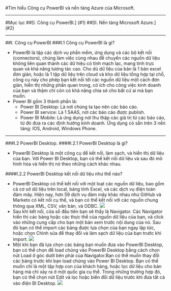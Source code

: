 #Tìm hiểu Công cụ PowerBI và nền tảng Azure của Microsoft.

----
#Mục lục
##[I. Công cụ PowerBI.] (#1)
##[II. Nền tảng Microsoft Azure.] (#2)

----
<a name="1"></a>
##I. Công cụ PowerBI
###I.1 Công cụ PowerBI là gì?
* PowerBI là tập các dịch vụ phần mềm, ứng dụng và các bộ kết nối (connectors), chúng làm việc cùng nhau để chuyển các nguồn dữ liệu không 
liên quan thành các dữ hiệu có tính mạch lạc, mang tính trực quan và khả năng tương tác cao. Cho dù dữ liệu của bản là 1 bản excel đơn
giản, hoặc là 1 tập dữ liệu trên cloud và kho dữ liệu tổng hợp tại chỗ, công cụ này cho phép bạn kết nối tới các nguồn dữ liệu một cách 
đơn giản, hiển thị những phần quan trong, có ích cho công việc kinh doanh của bạn và thậm chí còn có khả năng chia sẻ cho bất cứ ai mà
bạn muốn.
* Power BI gồm 3 thành phần là:
  -	Power BI Desktop: Là nơi chúng ta tạo nên các báo cáo.
  -	Power BI service: Là 1 SAAS, nơi các báo cáo được publish.
  -	Power BI Mobile: Là ứng dụng nơi thu thập các giá trị từ các báo cáo, từ đó đưa ra các định hướng kinh doanh. Ứng dụng có sẵn trên 3 
  nền tảng: IOS, Android, Windows Phone.
  
----
###I.2 PowerBI Desktop.
####I.2.1 PowerBI Desktop là gì?
* PowerBI Desktop là một công cụ để kết nối, làm sạch, và hiển thị dữ liệu của bạn. Với Power BI Desktop, bạn có thể kết nối dữ liệu
và sau đó mô hình hóa và hiển thị nó theo những cách khác nhau. 

####I.2.2 PowerBI Desktop kết nối dữ liệu như thế nào?
* PowerBI Desktop có thể kết nối với một loạt các nguồn dữ liệu, bao gồm cả cơ sở dữ liệu trên local, bảng tính Excel, và các dịch vụ điện toán đám mây. Hiện nay, hơn 59 dịch vụ đám mây khác nhau như GitHub và Marketo có kết nối cụ thể, và bạn có thể kết nối với các nguồn chung thông qua XML, CSV, văn bản, và ODBC. 
  ![](http://i.imgur.com/TY4GsMe.png)
* Sau khi kết nối, cửa sổ đầu tiên bạn sẽ thấy là Navigator. Các Navigator hiển thị các bảng hoặc các thực thể của nguồn dữ liệu của bạn, và click vào những cung cấp cho bạn một bản xem trước nội dung của nó. Sau đó bạn có thể import các bảng được lựa chọn của bạn ngay lập tức, hoặc chọn Chỉnh sửa để thay đổi và làm sạch dữ liệu của bạn trước khi import. 
  ![](http://i.imgur.com/lbdow5m.png)
* Một khi bạn đã lựa chọn các bảng bạn muốn đưa vào PowerBI Desktop, bạn có thể chọn để load chúng vào PowerBI Desktop bằng cách chọn nút Load ở góc dưới bên phải của Navigator.Bạn có thể muốn thay đổi các bảng trước khi bạn load chúng vào Power BI Desktop. Bạn có thể muốn chỉ là một tập hợp con của khách hàng, hoặc lọc dữ liệu cho bán hàng mà chỉ xảy ra ở một quốc gia cụ thể. Trong những trường hợp đó, bạn có thể chọn nút Edit và lọc hoặc biến đổi dữ liệu trước khi đưa tất cả vào điện BI Desktop.
  ![](http://i.imgur.com/t6AE7Lm.png)
